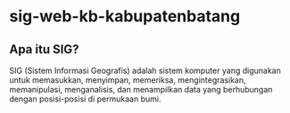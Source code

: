 # sig-web-kb-kabupatenbatang

## Apa itu SIG?

SIG (Sistem Informasi Geografis) adalah sistem komputer yang digunakan untuk memasukkan, menyimpan, memeriksa, mengintegrasikan, memanipulasi, menganalisis, dan menampilkan data yang berhubungan dengan posisi-posisi di permukaan bumi. 
